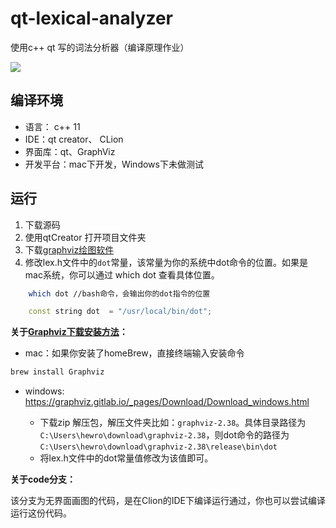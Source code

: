 # qt-lexical-analyzer
使用c++ qt 写的词法分析器（编译原理作业）

![](https://ws3.sinaimg.cn/large/006tKfTcly1fmt3gzdnnmj31ai1eimys.jpg)

## 编译环境

* 语言： c++ 11
* IDE：qt creator、 CLion
* 界面库：qt、GraphViz
* 开发平台：mac下开发，Windows下未做测试 


## 运行

1. 下载源码
2. 使用qtCreator 打开项目文件夹
3. 下载[graphviz绘图软件](https://graphviz.gitlab.io/download/)
4. 修改lex.h文件中的`dot`常量，该常量为你的系统中dot命令的位置。如果是mac系统，你可以通过 which dot 查看具体位置。


```Bash
	which dot //bash命令，会输出你的dot指令的位置
```

```c++
	const string dot  = "/usr/local/bin/dot";
```



**关于[Graphviz下载安装方法](https://graphviz.gitlab.io/download/)：**

* mac：如果你安装了homeBrew，直接终端输入安装命令

```bash
brew install Graphviz
```

* windows: <https://graphviz.gitlab.io/_pages/Download/Download_windows.html>


  * 下载zip 解压包，解压文件夹比如：`graphviz-2.38`。具体目录路径为`C:\Users\hewro\download\graphviz-2.38`，则dot命令的路径为`C:\Users\hewro\download\graphviz-2.38\release\bin\dot`
  * 将lex.h文件中的dot常量值修改为该值即可。

**关于code分支：**

该分支为无界面画图的代码，是在Clion的IDE下编译运行通过，你也可以尝试编译运行这份代码。





